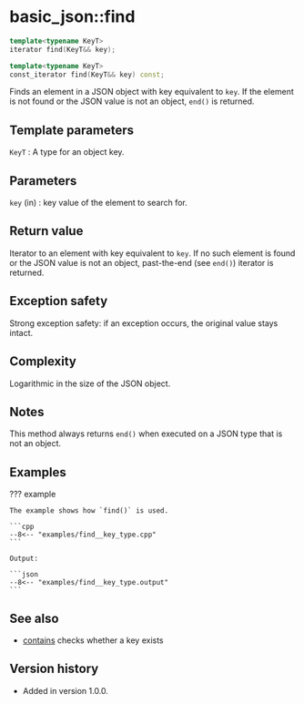 # basic_json::find

```cpp
template<typename KeyT>
iterator find(KeyT&& key);

template<typename KeyT>
const_iterator find(KeyT&& key) const;
```

Finds an element in a JSON object with key equivalent to `key`. If the element is not found or the JSON value is not an
object, `end()` is returned.

## Template parameters

`KeyT`
:   A type for an object key.

## Parameters

`key` (in)
:   key value of the element to search for.
    
## Return value

Iterator to an element with key equivalent to `key`. If no such element is found or the JSON value is not an object,
past-the-end (see `end()`) iterator is returned.

## Exception safety

Strong exception safety: if an exception occurs, the original value stays intact.

## Complexity

Logarithmic in the size of the JSON object.

## Notes

This method always returns `end()` when executed on a JSON type that is not an object.

## Examples

??? example

    The example shows how `find()` is used.
    
    ```cpp
    --8<-- "examples/find__key_type.cpp"
    ```
    
    Output:
    
    ```json
    --8<-- "examples/find__key_type.output"
    ```

## See also

- [contains](contains.md) checks whether a key exists

## Version history

- Added in version 1.0.0.
